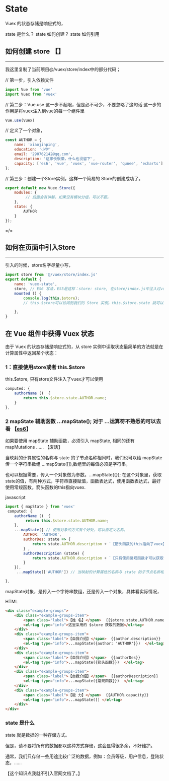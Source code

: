 # State

Vuex 的状态存储是响应式的，

state 是什么？
state 如何创建？
state 如何引用

## 如何创建 store 【】
---

我这里复制了当前项目@/vuex/store/index中的部分代码；

// 第一步，引入依赖文件
```javascript
import Vue from 'vue'
import Vuex from 'vuex'
```

// 第二步：Vue.use 这一步不起眼，但是必不可少，不要忽略了这句话
这一步的作用是将vuex注入到vue的每一个组件里

```javascript
Vue.use(Vuex)
```

// 定义了一个对象，

```javascript
const AUTHOR = {
    name: 'xiaojinping',
    education: '小学',
    email: '290762142@qq.com',
    description: '这家伙很懒，什么也没留下',
    capacity: ['es6', 'vue', 'vuex', 'vue-router', 'qunee', 'echarts']
};

```

// 第三步：创建一个Store实例，这样一个简易的 Store的创建成功了。

```javascript
export default new Vuex.Store({
    modules: {
         // 后面会有讲解，如果没有模块分组，可以不要。
    },
    state: {
        AUTHOR
    }
});
```

=/\=

## 如何在页面中引入Store
---

引入的时候，store名字尽量小写，

```javascript
import store from '@/vuex/store/index.js'
export default {
    name: 'vuex-state',
    store, // ES6 写法，ES5是这样：store: store, 在store/index.js中注入过vuex，才可以用。
    mounted () {
        console.log(this.$store);
        // this.$store可以访问到我们的 Store 实例。this.$store.state 就可以访问到state了。

    },
}
```

## 在 Vue 组件中获得 Vuex 状态

由于 Vuex 的状态存储是响应式的，从 store 实例中读取状态最简单的方法就是在计算属性中返回某个状态：

### 1：直接使用store或者 this.$store

this.$store, 只有store文件注入了vuex才可以使用

```javascript
computed: {
    authorName ()  {
        return this.$store.state.AUTHOR.name;
    }
},

```
### 2 mapState 辅助函数 ...mapState(); 对于 ...运算符不熟悉的可以去看 【[es6](#/es6-basics)】

如果要使用 mapState 辅助函数，必须引入 mapState, 相同的还有mapMutations …… 【废话】

当映射的计算属性的名称与 state 的子节点名称相同时，我们也可以给 mapState 传一个字符串数组 ...mapState([]),数组里的每值必须是字符串，


也可以根据需要，传入一个对象做为参数。...mapState({}); 在这个对象里，获取state的值，有两种方式，字符串直接赋值，函数表达式，使用函数表达式，最好使用常规函数。箭头函数的this指向vuex.



javascript


```javascript
import { mapState } from 'vuex'
 computed: {
    authorName ()  {
         return this.$store.state.AUTHOR.name;
    },
    ...mapState({ // 使用对象的方式有个好处，可以自定义名称。
        AUTHOR: 'AUTHOR',
        authorDes: state => {
            return state.AUTHOR.description + `【箭头函数的this指向了vuex】`;
        } ,
        authorDescription (state) {
            return state.AUTHOR.description + `【只有使用常规函数才可以获取预期的this对象】`;
        }
    }),
     ...mapState(['AUTHOR']) // 当映射的计算属性的名称与 state 的子节点名称相同时，我们也可以给 mapState 传一个字符串数组

},

```


mapState对象，是传入一个字符串数组，还是传入一个对象，具体看实际情况，


HTML

```html
<div class="example-groups">
    <div class="example-groups-item">
        <span class="label">【姓 名】</span>  {{$store.state.AUTHOR.name}} - {{authorName}}
        <el-tag type="info">这里采用的 $store 获取的数据</el-tag>
    </div>
    <div class="example-groups-item">
        <span class="label">【自我介绍】</span>  {{author.description}}
        <el-tag type="info">...mapState({author: 'AUTHOR'}})  </el-tag>
    </div>
    <div class="example-groups-item">
        <span class="label">【自我介绍】</span>  {{authorDes}}
        <el-tag type="info">...mapState({箭头函数}})  </el-tag>
    </div>
    <div class="example-groups-item">
        <span class="label">【自我介绍】</span>  {{authorDescription}}
        <el-tag type="info">...mapState({常规函数}})  </el-tag>
    </div>
    <div class="example-groups-item">
        <span class="label">【能 力】</span>  {{AUTHOR.capacity}}
        <el-tag type="info">...mapState([] </el-tag>
    </div>
</div>
```

### state 是什么

state 就是数据的一种存储方式。

但是，请不要将所有的数据都以这种方式存储，这会显得很多余，不好维护。

通常，我们只存储一些用途比较广泛的数据，例如：会员等级，用户信息，登陆状态，……

【这个知识点我就不引入官网文档了。】



